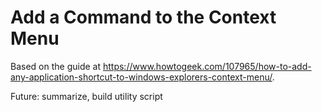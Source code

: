 # Add a Command to the Context Menu
Based on the guide at https://www.howtogeek.com/107965/how-to-add-any-application-shortcut-to-windows-explorers-context-menu/.

Future: summarize, build utility script
